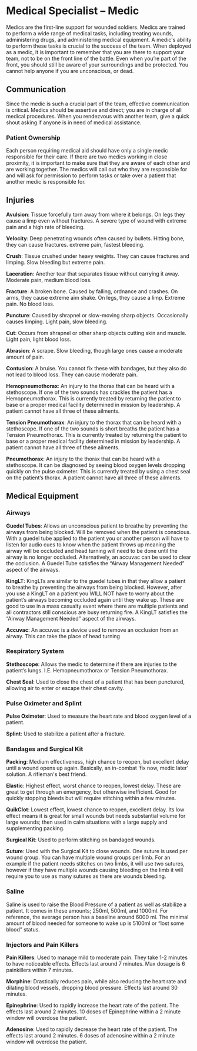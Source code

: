# Medical Specialist – Medic

Medics are the first-line support for wounded soldiers. Medics are trained to perform a wide range of medical tasks, including treating wounds, administering drugs, and administering medical equipment. A medic's ability to perform these tasks is crucial to the success of the team.
When deployed as a medic, it is important to remember that you are there to support your team, not to be on the front line of the battle. Even when you’re part of the front, you should still be aware of your surroundings and be protected. You cannot help anyone if you are unconscious, or dead.

## Communication

Since the medic is such a crucial part of the team, effective communication is critical. Medics should be assertive and direct; you are in charge of all medical procedures.
When you rendezvous with another team, give a quick shout asking if anyone is in need of medical assistance.

### Patient Ownership

Each person requiring medical aid should have only a single medic responsible for their care. If there are two medics working in close proximity, it is important to make sure that they are aware of each other and are working together. The medics will call out who they are responsible for and will ask for permission to perform tasks or take over a patient that another medic is responsible for.

## Injuries

**Avulsion**: Tissue forcefully torn away from where it belongs. On legs they cause a limp even without fractures. A severe type of wound with extreme pain and a high rate of bleeding.

**Velocity**: Deep penetrating wounds often caused by bullets. Hitting bone, they can cause fractures. extreme pain, fastest bleeding.

**Crush**: Tissue crushed under heavy weights. They can cause fractures and limping. Slow bleeding but extreme pain.

**Laceration**: Another tear that separates tissue without carrying it away. Moderate pain, medium blood loss.

**Fracture**: A broken bone. Caused by falling, ordnance and crashes. On arms, they cause extreme aim shake. On legs, they cause a limp. Extreme pain. No blood loss.

**Puncture**: Caused by shrapnel or slow-moving sharp objects. Occasionally causes limping. Light pain, slow bleeding.

**Cut**: Occurs from shrapnel or other sharp objects cutting skin and muscle. Light pain, light blood loss.

**Abrasion**: A scrape. Slow bleeding, though large ones cause a moderate amount of pain.

**Contusion**: A bruise. You cannot fix these with bandages, but they also do not lead to blood loss. They can cause moderate pain.

**Hemopneumothorax**: An injury to the thorax that can be heard with a stethoscope. If one of the two sounds has crackles the patient has a Hemopneumothorax. This is currently treated by returning the patient to base or a proper medical facility determined in mission by leadership. A patient cannot have all three of these ailments.

**Tension Pneumothorax**: An injury to the thorax that can be heard with a stethoscope. If one of the two sounds is short breaths the patient has a Tension Pneumothorax. This is currently treated by returning the patient to base or a proper medical facility determined in mission by leadership. A patient cannot have all three of these ailments.

**Pneumothorax**: An injury to the thorax that can be heard with a stethoscope. It can be diagnosed by seeing blood oxygen levels dropping quickly on the pulse oximeter. This is currently treated by using a chest seal on the patient’s thorax. A patient cannot have all three of these ailments.

## Medical Equipment

### Airways

**Guedel Tubes**: Allows an unconscious patient to breathe by preventing the airways from being blocked. Will be removed when the patient is conscious. With a guedel tube applied to the patient you or another person will have to listen for audio cues to know when the patient throws up meaning the airway will be occluded and head turning will need to be done until the airway is no longer occluded. Alternatively, an accuvac can be used to clear the occlusion. A Guedel Tube satisfies the “Airway Management Needed” aspect of the airways.

**KingLT**: KingLTs are similar to the guedel tubes in that they allow a patient to breathe by preventing the airways from being blocked. However, after you use a KingLT on a patient you WILL NOT have to worry about the patient’s airways becoming occluded again until they wake up. These are good to use in a mass casualty event where there are multiple patients and all contractors still conscious are busy returning fire. A KingLT satisfies the “Airway Management Needed” aspect of the airways.

**Accuvac**: An accuvac is a device used to remove an occlusion from an airway. This can take the place of head turning

### Respiratory System 

**Stethoscope**: Allows the medic to determine if there are injuries to the patient’s lungs. I.E. Hemopneumothorax or Tension Pneumothorax.

**Chest Seal**: Used to close the chest of a patient that has been punctured, allowing air to enter or escape their chest cavity.

### Pulse Oximeter and Splint

**Pulse Oximeter**: Used to measure the heart rate and blood oxygen level of a patient.

**Splint**: Used to stabilize a patient after a fracture.

### Bandages and Surgical Kit

**Packing**: Medium effectiveness, high chance to reopen, but excellent delay until a wound opens up again. Basically, an in-combat ‘fix now, medic later’ solution. A rifleman's best friend.

**Elastic**: Highest effect, worst chance to reopen, lowest delay. These are great to get through an emergency, but otherwise inefficient. Good for quickly stopping bleeds but will require stitching within a few minutes.

**QuikClot**: Lowest effect, lowest chance to reopen, excellent delay. Its low effect means it is great for small wounds but needs substantial volume for large wounds; then used in calm situations with a large supply and supplementing packing.

**Surgical Kit**: Used to perform stitching on bandaged wounds.

**Suture**: Used with the Surgical Kit to close wounds. One suture is used per wound group. You can have multiple wound groups per limb. For an example if the patient needs stitches on two limbs, it will use two sutures, however if they have multiple wounds causing bleeding on the limb it will require you to use as many sutures as there are wounds bleeding.

### Saline

Saline is used to raise the Blood Pressure of a patient as well as stabilize a patient. It comes in these amounts; 250ml, 500ml, and 1000ml. For reference, the average person has a baseline around 6000 ml. The minimal amount of blood needed for someone to wake up is 5100ml or “lost some blood” status.

### Injectors and Pain Killers

**Pain Killers**: Used to manage mild to moderate pain. They take 1-2 minutes to have noticeable effects. Effects last around 7 minutes. Max dosage is 6 painkillers within 7 minutes.

**Morphine**: Drastically reduces pain, while also reducing the heart rate and dilating blood vessels, dropping blood pressure. Effects last around 30 minutes.

**Epinephrine**: Used to rapidly increase the heart rate of the patient. The effects last around 2 minutes. 10 doses of Epinephrine within a 2 minute window will overdose the patient.

**Adenosine**: Used to rapidly decrease the heart rate of the patient. The effects last around 2 minutes. 6 doses of adenosine within a 2 minute window will overdose the patient. 
